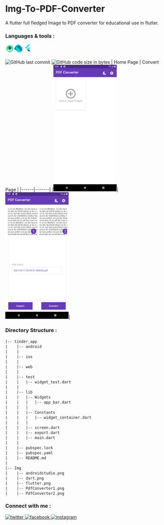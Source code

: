 # Img-To-PDF-Converter
A flutter full fledged Image to PDF converter for educational use in flutter.
<br/>
### Languages & tools :
[<img align="left" alt="android studio" width="28px" src="./Img/androidstudio.png">][website]
[<img align="left" alt="Dart" width="26px" src="./Img/dart.png">][dart]
[<img align="left" alt="Flutter" width="34px" src="./Img/flutter.png">][flutter]
<br/><br/>

![GitHub last commit](https://img.shields.io/github/last-commit/AbhilashTUofficial/Img-To-PDF-Converter?color=blue&label=Last%20Commit%3A&style=for-the-badge)
![GitHub code size in bytes](https://img.shields.io/github/languages/code-size/AbhilashTUofficial/Img-To-PDF-Converter?label=Repo%20Size%3A&style=for-the-badge)
| Home Page | Convert Page |
|------|-------|
|<img src="./Img/PdfConverter1.png" width="200">|<img src="./Img/PdfConverter2.png" width="200">|
### Directory Structure :
    |-- tinder_app
    |    |-- android
    |    |
    |    |-- ios
    |    |
    |    |-- web
    |    |
    |    |-- test
    |    |   |-- widget_test.dart
    |    |
    |    |-- lib
    |    |   |-- Widgets
    |    |   |   |-- app_bar.dart
    |    |   |   
    |    |   |-- Constants
    |    |   |   |-- widget_container.dart
    |    |   |
    |    |   |-- screen.dart
    |    |   |-- export.dart
    |    |   |-- main.dart
    |    |
    |    |-- pubspec.lock
    |    |-- pubspec.yaml
    |    |-- README.md
    |
    |-- Img
    |    |-- androidstudio.png
    |    |-- dart.png
    |    |-- flutter.png
    |    |-- PdfConverter1.png
    |    |-- PdfConverter2.png

### Connect with me :  
<a href="https://twitter.com/Abhilash_TU" target="_blank">
<img src=https://img.shields.io/badge/twitter-%2300acee.svg?&style=for-the-badge&logo=twitter&logoColor=white alt=twitter style="margin-bottom: 5px;" />
</a>
<a href="https://www.facebook.com/Abhilashtuofficial" target="_blank">
<img src=https://img.shields.io/badge/facebook-%232E87FB.svg?&style=for-the-badge&logo=facebook&logoColor=white alt=facebook style="margin-bottom: 5px;" />
</a>
<a href="https://www.instagram.com/abhilash_tu/" target="_blank">
<img src=https://img.shields.io/badge/instagram-%23000000.svg?&style=for-the-badge&logo=instagram&logoColor=white alt=instagram style="margin-bottom: 5px;" />
</a>  
<br/>

[website]: https://abhilashtuofficial.github.io/
[dart]: https://github.com/AbhilashTUofficial/CloneApps
[flutter]: https://github.com/AbhilashTUofficial/CloneApps
